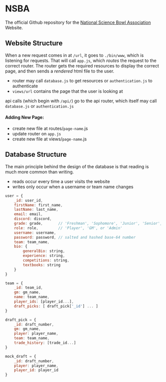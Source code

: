 # NSBA

The official Github repository for the [National Science Bowl Association](https://nsba.herokuapp.com) Website.

## Website Structure

When a new request comes in at `/url`, it goes to `./bin/www`, which is listening for requests.
That will call `app.js`, which _routes_ the request to the correct router.
The router gets the required resources to display the correct page, and then sends a _rendered_ html file to the user.

- router may call `database.js` to get resources or `authentication.js` to authenticate
- `views/url` contains the page that the user is looking at

api calls (which begin with `/api/`) go to the api router, which itself may call `database.js` or `authentication.js`

#### Adding New Page:

- create new file at routes/`page-name`.js
- update router on `app.js`
- create new file at views/`page-name`.js

## Database Structure

The main principle behind the design of the database is that reading is much more common than writing.
- reads occur every time a user visits the website
- writes only occur when a username or team name changes

```js
user = {
    _id: user_id,
    firstName: first_name,
    lastName: last_name,
    email: email,
    discord: discord,
    grade: grade,       // 'Freshman', 'Sophomore', 'Junior', 'Senior', or 'College'
    role: role,         // 'Player', 'GM', or 'Admin'
    username: username,
    password: password, // salted and hashed base-64 number
    team: team_name,
    bio: {
        generalBio: string,
        experience: string,
        competitions: string,
        textbooks: string
    }
}

team = {
    _id: team_id,
    gm: gm_name,
    name: team_name,
    player_ids: [player_id...],
    draft_picks: [ draft_pick['_id'] ... ]
}

draft_pick = {
    _id: draft_number,
    gm: gm_name,
    player: player_name,
    team: team_name,
    trade_history: [trade_id...]
}

mock_draft = {
    _id: draft_number,
    player: player_name,
    player_id: player_id
}
```